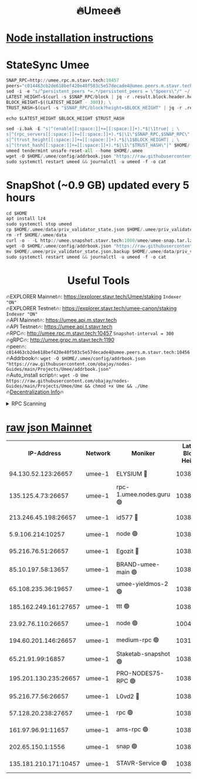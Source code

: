 <h1 align="center"> 🔥Umee🔥</h1>


[Node installation instructions](https://github.com/obajay/nodes-Guides/tree/main/Projects/Umee)
=
# StateSync Umee
```python
SNAP_RPC=http://umee.rpc.m.stavr.tech:10457
peers="c014463cb2de618bef420e40f503c5e57decade4@umee.peers.m.stavr.tech:10456"
sed -i -e "s/^persistent_peers *=.*/persistent_peers = \"$peers\"/" ~/.umee/config/config.toml
LATEST_HEIGHT=$(curl -s $SNAP_RPC/block | jq -r .result.block.header.height); \
BLOCK_HEIGHT=$((LATEST_HEIGHT - 300)); \
TRUST_HASH=$(curl -s "$SNAP_RPC/block?height=$BLOCK_HEIGHT" | jq -r .result.block_id.hash)

echo $LATEST_HEIGHT $BLOCK_HEIGHT $TRUST_HASH

sed -i.bak -E "s|^(enable[[:space:]]+=[[:space:]]+).*$|\1true| ; \
s|^(rpc_servers[[:space:]]+=[[:space:]]+).*$|\1\"$SNAP_RPC,$SNAP_RPC\"| ; \
s|^(trust_height[[:space:]]+=[[:space:]]+).*$|\1$BLOCK_HEIGHT| ; \
s|^(trust_hash[[:space:]]+=[[:space:]]+).*$|\1\"$TRUST_HASH\"|" $HOME/.umee/config/config.toml
umeed tendermint unsafe-reset-all --home $HOME/.umee
wget -O $HOME/.umee/config/addrbook.json "https://raw.githubusercontent.com/obajay/nodes-Guides/main/Projects/Umee/addrbook.json"
sudo systemctl restart umeed && journalctl -u umeed -f -o cat
```
# SnapShot (~0.9 GB) updated every 5 hours
```python
cd $HOME
apt install lz4
sudo systemctl stop umeed
cp $HOME/.umee/data/priv_validator_state.json $HOME/.umee/priv_validator_state.json.backup
rm -rf $HOME/.umee/data
curl -o - -L http://umee.snapshot.stavr.tech:1000/umee/umee-snap.tar.lz4 | lz4 -c -d - | tar -x -C $HOME/.umee --strip-components 2
wget -O $HOME/.umee/config/addrbook.json "https://raw.githubusercontent.com/obajay/nodes-Guides/main/Projects/Umee/addrbook.json"
mv $HOME/.umee/priv_validator_state.json.backup $HOME/.umee/data/priv_validator_state.json
sudo systemctl restart umeed && journalctl -u umeed -f -o cat
```
 <h1 align="center"> Useful Tools</h1>

🔥EXPLORER Mainnet🔥:      https://explorer.stavr.tech/Umee/staking             `Indexer "ON"` \
🔥EXPLORER Testnet🔥:        https://explorer.stavr.tech/umee-canon/staking      `Indexer "ON"` \
🔥API Mainnet🔥:                   https://umee.api.m.stavr.tech \
🔥API Testnet🔥:                     https://umee.api.t.stavr.tech \
🔥RPC🔥:                                   http://umee.rpc.m.stavr.tech:10457                     `Snapshot-interval = 300` \
🔥gRPC🔥:                              http://umee.grpc.m.stavr.tech:1190 \
🔥peer🔥:                     `c014463cb2de618bef420e40f503c5e57decade4@umee.peers.m.stavr.tech:10456` \
🔥Addrbook🔥:    ```wget -O $HOME/.umee/config/addrbook.json "https://raw.githubusercontent.com/obajay/nodes-Guides/main/Projects/Umee/addrbook.json"``` \
🔥Auto_install script🔥: ```wget -O Ume https://raw.githubusercontent.com/obajay/nodes-Guides/main/Projects/Umee/Ume && chmod +x Ume && ./Ume``` \
🔥[Decentralization Info](https://github.com/obajay/StateSync-snapshots/tree/main/Projects/Umee/Decentralization)🔥

<details>
<summary>RPC Scanning</summary>

<h2 align="center"> We scan nodes in real time every 4 hours. And we provide the final result of RPC endpoints.
We cannot influence the operation of these nodes in any way. </h2>


```python
If Voting Power is higher than 0 --> then the Node is a validator of the network and may be subject to attack and be a potential threat to the chain.
```
```python
We marked such validators with a red symbol
```

</details>

[raw json Mainnet](https://rpc-check.umeem.stavr.tech/umeem/rpc-umeem-result.json)
=



<table><tr><th>IP-Address</th><th>Network</th><th>Moniker</th><th>Latest Block Height</th><th>Earliest Block Height</th><th>Catching Up</th><th>Tx Index</th><th>Voting Power</th><th>Scan Time</th></tr><tr><td>94.130.52.123:26657</td><td>umee-1</td><td>ELYSIUM 🔴</td><td>10387885</td><td>3216011</td><td>False</td><td>on</td><td>23073443</td><td>2024-01-31T20:12:10.091161553UTC</td></tr><tr><td>135.125.4.73:26657</td><td>umee-1</td><td>rpc-1.umee.nodes.guru 🟢</td><td>10387885</td><td>5167386</td><td>False</td><td>on</td><td>0</td><td>2024-01-31T20:12:10.362941605UTC</td></tr><tr><td>213.246.45.198:26657</td><td>umee-1</td><td>id577 🔴</td><td>10387873</td><td>7100001</td><td>False</td><td>on</td><td>35104869</td><td>2024-01-31T20:10:52.371802800UTC</td></tr><tr><td>5.9.106.214:10257</td><td>umee-1</td><td>node 🟢</td><td>10387882</td><td>7942001</td><td>False</td><td>on</td><td>0</td><td>2024-01-31T20:11:46.525868295UTC</td></tr><tr><td>95.216.76.51:26657</td><td>umee-1</td><td>Egozit 🔴</td><td>10387885</td><td>8262001</td><td>False</td><td>off</td><td>38418575</td><td>2024-01-31T20:12:09.732064420UTC</td></tr><tr><td>85.10.197.58:13657</td><td>umee-1</td><td>BRAND-umee-main 🟢</td><td>10387875</td><td>8427832</td><td>False</td><td>on</td><td>0</td><td>2024-01-31T20:11:09.667088055UTC</td></tr><tr><td>65.108.235.36:19657</td><td>umee-1</td><td>umee-yieldmos-2 🟢</td><td>10387866</td><td>9575548</td><td>False</td><td>on</td><td>0</td><td>2024-01-31T20:10:13.125359854UTC</td></tr><tr><td>185.162.249.161:27657</td><td>umee-1</td><td>ttt 🟢</td><td>10387880</td><td>9733423</td><td>False</td><td>on</td><td>0</td><td>2024-01-31T20:11:34.950862575UTC</td></tr><tr><td>23.92.76.110:26657</td><td>umee-1</td><td>node 🟢</td><td>10046600</td><td>9953901</td><td>False</td><td>on</td><td>0</td><td>2024-01-31T20:12:49.465398229UTC</td></tr><tr><td>194.60.201.146:26657</td><td>umee-1</td><td>medium-rpc 🟢</td><td>10319292</td><td>9984137</td><td>False</td><td>on</td><td>0</td><td>2024-01-31T20:10:59.064247692UTC</td></tr><tr><td>65.21.91.99:16857</td><td>umee-1</td><td>Staketab-snapshot 🟢</td><td>10387878</td><td>9992001</td><td>False</td><td>off</td><td>0</td><td>2024-01-31T20:11:22.412322986UTC</td></tr><tr><td>195.201.130.235:26657</td><td>umee-1</td><td>PRO-NODES75-RPC 🟢</td><td>10387881</td><td>10287881</td><td>False</td><td>on</td><td>0</td><td>2024-01-31T20:11:43.362337188UTC</td></tr><tr><td>95.216.77.56:26657</td><td>umee-1</td><td>L0vd2 🔴</td><td>10387888</td><td>10287888</td><td>False</td><td>off</td><td>37533298</td><td>2024-01-31T20:12:25.500374166UTC</td></tr><tr><td>57.128.20.238:27657</td><td>umee-1</td><td>rpc 🟢</td><td>10387883</td><td>10337379</td><td>False</td><td>on</td><td>0</td><td>2024-01-31T20:11:55.061666532UTC</td></tr><tr><td>161.97.96.91:11657</td><td>umee-1</td><td>ams-rpc 🟢</td><td>10387888</td><td>10352001</td><td>False</td><td>on</td><td>0</td><td>2024-01-31T20:12:27.883690885UTC</td></tr><tr><td>202.65.150.1:1556</td><td>umee-1</td><td>snap 🟢</td><td>10387881</td><td>10376760</td><td>False</td><td>on</td><td>0</td><td>2024-01-31T20:11:44.215477728UTC</td></tr><tr><td>135.181.210.171:10457</td><td>umee-1</td><td>STAVR-Service 🟢</td><td>10387886</td><td>10385301</td><td>False</td><td>on</td><td>0</td><td>2024-01-31T20:12:19.007090908UTC</td></tr></table>
